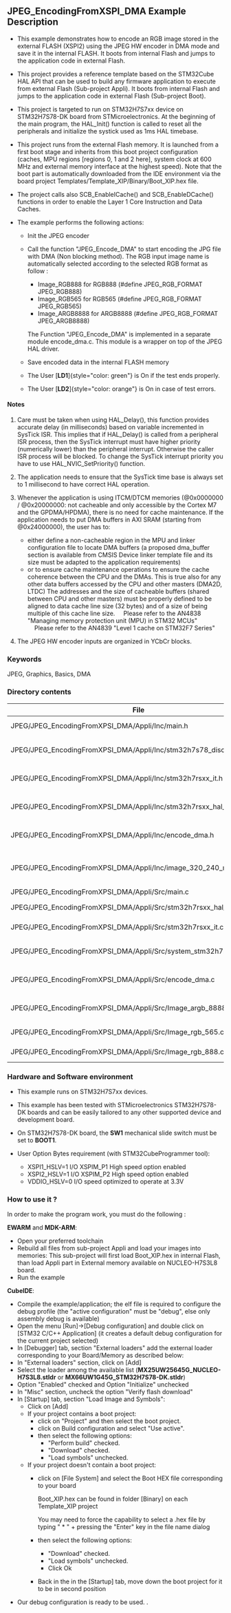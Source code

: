 ## <b>JPEG_EncodingFromXSPI_DMA Example Description</b>

- This example demonstrates how to encode an RGB image stored in the external FLASH (XSPI2) using the JPEG HW encoder in DMA mode and save it in the internal FLASH.
It boots from internal Flash and jumps to the application code in external Flash.

- This project provides a reference template based on the STM32Cube HAL API that can be used
to build any firmware application to execute from external Flash (Sub-project Appli). It boots from internal Flash and jumps
to the application code in external Flash (Sub-project Boot).
- This project is targeted to run on STM32H7S7xx device on STM32H7S78-DK board from STMicroelectronics.
At the beginning of the main program, the HAL_Init() function is called to reset
all the peripherals and initialize the systick used as 1ms HAL timebase.
- This project runs from the external Flash memory. It is launched from a first boot stage and inherits from this boot project
configuration (caches, MPU regions [regions 0, 1 and 2 here], system clock at 600 MHz and external memory interface at the highest speed).
Note that the boot part is automatically downloaded from the IDE environment via the board project Templates/Template_XIP/Binary/Boot_XIP.hex file.
- The project calls also SCB_EnableICache() and SCB_EnableDCache() functions in order to enable
the Layer 1 Core Instruction and Data Caches.

- The example performs the following actions:
  - Init the JPEG encoder
  - Call the function "JPEG_Encode_DMA" to start encoding the JPG file with DMA (Non blocking method).
    The RGB input image name is automatically selected according to the selected RGB format as follow :
    - Image_RGB888 for RGB888 (#define JPEG_RGB_FORMAT      JPEG_RGB888)
    - Image_RGB565 for RGB565 (#define JPEG_RGB_FORMAT      JPEG_RGB565)
    - Image_ARGB8888 for ARGB8888 (#define JPEG_RGB_FORMAT      JPEG_ARGB8888)

    The Function "JPEG_Encode_DMA" is implemented in a separate module encode_dma.c.
    This module is a wrapper on top of the JPEG HAL driver.
  - Save encoded data in the internal FLASH memory  
  - The User [**LD1**]{style="color: green"} is On if the test ends properly.
  - The User [**LD2**]{style="color: orange"} is On in case of test errors.
  
#### <b>Notes</b>

 1. Care must be taken when using HAL_Delay(), this function provides accurate delay (in milliseconds)
    based on variable incremented in SysTick ISR. This implies that if HAL_Delay() is called from
    a peripheral ISR process, then the SysTick interrupt must have higher priority (numerically lower)
    than the peripheral interrupt. Otherwise the caller ISR process will be blocked.
    To change the SysTick interrupt priority you have to use HAL_NVIC_SetPriority() function.

 2. The application needs to ensure that the SysTick time base is always set to 1 millisecond
    to have correct HAL operation.

 3. Whenever the application is using ITCM/DTCM memories (@0x0000000 / @0x20000000: not cacheable and only accessible
    by the Cortex M7 and the GPDMA/HPDMA), there is no need for cache maintenance.
    If the application needs to put DMA buffers in AXI SRAM (starting from @0x24000000), the user has to:
    - either define a non-cacheable region in the MPU and linker configuration file to locate DMA buffers
      (a proposed dma_buffer section is available from CMSIS Device linker template file and its size must
      be adapted to the application requirements)
    - or to ensure cache maintenance operations to ensure the cache coherence between the CPU and the DMAs.
    This is true also for any other data buffers accessed by the CPU and other masters (DMA2D, LTDC)
    The addresses and the size of cacheable buffers (shared between CPU and other masters)
    must be properly defined to be aligned to data cache line size (32 bytes) and of a size of being multiple
    of this cache line size.
    Please refer to the AN4838 "Managing memory protection unit (MPU) in STM32 MCUs"
    Please refer to the AN4839 "Level 1 cache on STM32F7 Series"

4. The JPEG HW encoder inputs are organized in YCbCr blocks.

### <b>Keywords</b>

JPEG, Graphics, Basics, DMA

### <b>Directory contents</b>
File                                                                     | Description
 ---                                                                     | ---
  JPEG/JPEG_EncodingFromXPSI_DMA/Appli/Inc/main.h                        | Header for main.c module  
  JPEG/JPEG_EncodingFromXPSI_DMA/Appli/Inc/stm32h7s78_discovery_conf.h   | BSP Configuration file
  JPEG/JPEG_EncodingFromXPSI_DMA/Appli/Inc/stm32h7rsxx_it.h              | Interrupt handlers header file
  JPEG/JPEG_EncodingFromXPSI_DMA/Appli/Inc/stm32h7rsxx_hal_conf.h        | HAL configuration file
  JPEG/JPEG_EncodingFromXPSI_DMA/Appli/Inc/encode_dma.h                  | Header for encode_dma.c module
  JPEG/JPEG_EncodingFromXPSI_DMA/Appli/Inc/image_320_240_rgb.h           | Specification of RGB image to load in FLASH
  JPEG/JPEG_EncodingFromXPSI_DMA/Appli/Src/main.c                        | Main program
  JPEG/JPEG_EncodingFromXPSI_DMA/Appli/Src/stm32h7rsxx_hal_msp.c         | HAL MSP module
  JPEG/JPEG_EncodingFromXPSI_DMA/Appli/Src/stm32h7rsxx_it.c              | Interrupt handlers
  JPEG/JPEG_EncodingFromXPSI_DMA/Appli/Src/system_stm32h7rsxx.c          | STM32H7RSxx system source file  
  JPEG/JPEG_EncodingFromXPSI_DMA/Appli/Src/encode_dma.c                  | JPEG Encoding with DMA module
  JPEG/JPEG_EncodingFromXPSI_DMA/Appli/Src/Image_argb_8888.c             | Example of ARGB888 image
  JPEG/JPEG_EncodingFromXPSI_DMA/Appli/Src/Image_rgb_565.c               | Example of RGB565 image
  JPEG/JPEG_EncodingFromXPSI_DMA/Appli/Src/Image_rgb_888.c               | Example of RGB888 image

### <b>Hardware and Software environment</b>

  - This example runs on STM32H7S7xx devices.

  - This example has been tested with STMicroelectronics STM32H7S78-DK
    boards and can be easily tailored to any other supported device
    and development board.

  - On STM32H7S78-DK board, the **SW1** mechanical slide switch must be set to **BOOT1**.

  - User Option Bytes requirement (with STM32CubeProgrammer tool):

    - XSPI1_HSLV=1     I/O XSPIM_P1 High speed option enabled
    - XSPI2_HSLV=1     I/O XSPIM_P2 High speed option enabled
    - VDDIO_HSLV=0     I/O speed optimized to operate at 3.3V

### <b>How to use it ?</b>

In order to make the program work, you must do the following :

**EWARM** and **MDK-ARM**:

 - Open your preferred toolchain
 - Rebuild all files from sub-project Appli and load your images into memories: This sub-project will first load Boot_XIP.hex in internal Flash,
   than load Appli part in External memory available on NUCLEO-H7S3L8 board.
 - Run the example

**CubeIDE**:

 - Compile the example/application; the elf file is required to configure the debug profile (the "active configuration" must be "debug", else only assembly debug is available)
 - Open the menu [Run]->[Debug configuration] and double click on  [STM32 C/C++ Application] (it creates a default debug configuration for the current project selected)
 - In [Debugger] tab, section "External  loaders" add the external loader corresponding to your Board/Memory as described below:
 - In "External loaders" section, click on [Add]
 - Select the loader among the available list (**MX25UW25645G_NUCLEO-H7S3L8.stldr** or **MX66UW1G45G_STM32H7S78-DK.stldr**)
 - Option "Enabled" checked and Option "Initialize" unchecked
 - In "Misc" section, uncheck the option "Verify flash download"
 - In [Startup] tab, section "Load Image and Symbols":
   - Click on [Add]
   - If your project contains a boot project:
     - click on "Project" and then select the boot project.
     - click on Build configuration and select "Use active".
     - then select the following options:
       - "Perform build" checked.
       - "Download" checked.
       - "Load symbols" unchecked.
   - If your project doesn't contain a boot project:
     - click on [File System] and select the Boot HEX file corresponding to your board

        Boot_XIP.hex can be found in folder [Binary] on each Template_XIP project

        You may need to force the capability to select a .hex file by typing " * " + pressing the "Enter" key in the file name dialog

     - then select the following options:
       - "Download"      checked.
       - "Load symbols" unchecked.
       - Click Ok
     - Back in the in the [Startup] tab, move down the boot project for it to be in second position
 - Our debug configuration is ready to be used.
.